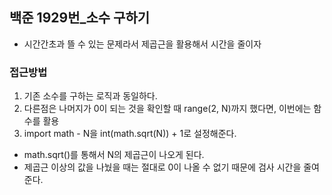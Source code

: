 ## 백준 1929번_소수 구하기

* 시간간초과 뜰 수 있는 문제라서 제곱근을 활용해서 시간을 줄이자

### 접근방법
1. 기존 소수를 구하는 로직과 동일하다.
2. 다른점은 나머지가 0이 되는 것을 확인할 때 range(2, N)까지 했다면, 이번에는 함수를 활용
3. import math - N을 int(math.sqrt(N)) + 1로 설정해준다.
* math.sqrt()를 통해서 N의 제곱근이 나오게 된다.
* 제곱근 이상의 값을 나눴을 때는 절대로 0이 나올 수 없기 때문에 검사 시간을 줄여준다.
